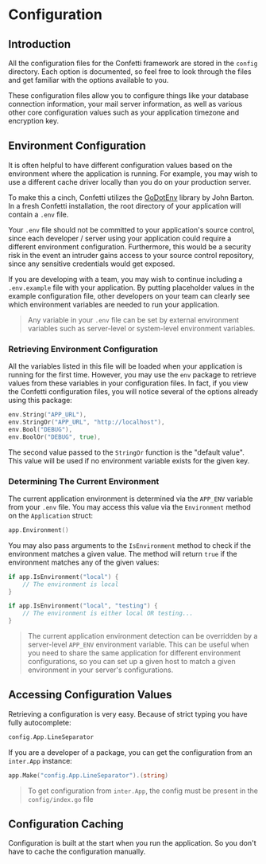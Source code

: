 # Configuration

## Introduction

All the configuration files for the Confetti framework are stored in the `config` directory. Each option is documented, so feel free to look through the files and get familiar with the options available to you.

These configuration files allow you to configure things like your database connection information, your mail server information, as well as various other core configuration values such as your application timezone and encryption key.

## Environment Configuration

It is often helpful to have different configuration values based on the environment where the application is running. For example, you may wish to use a different cache driver locally than you do on your production server.

To make this a cinch, Confetti utilizes the [GoDotEnv](https://github.com/joho/godotenv) library by John Barton. In a fresh Confetti installation, the root directory of your application will contain a `.env` file.

Your `.env` file should not be committed to your application's source control, since each developer / server using your application could require a different environment configuration. Furthermore, this would be a security risk in the event an intruder gains access to your source control repository, since any sensitive credentials would get exposed.

If you are developing with a team, you may wish to continue including a `.env.example` file with your application. By putting placeholder values in the example configuration file, other developers on your team can clearly see which environment variables are needed to run your application.

> Any variable in your `.env` file can be set by external environment variables such as server-level or system-level environment variables.

### Retrieving Environment Configuration

All the variables listed in this file will be loaded when your application is running for the first time. However, you may use the `env` package to retrieve values from these variables in your configuration files. In fact, if you view the Confetti configuration files, you will notice several of the options already using this package:

``` go
env.String("APP_URL"),
env.StringOr("APP_URL", "http://localhost"),
env.Bool("DEBUG"),
env.BoolOr("DEBUG", true),
```

The second value passed to the `StringOr` function is the "default value". This value will be used if no environment variable exists for the given key.

### Determining The Current Environment

The current application environment is determined via the `APP_ENV` variable from your `.env` file. You may access this value via the `Environment` method on the `Application` struct:

``` go
app.Environment()
```

You may also pass arguments to the `IsEnvironment` method to check if the environment matches a given value. The method will return `true` if the environment matches any of the given values:

``` go
if app.IsEnvironment("local") {
    // The environment is local
}

if app.IsEnvironment("local", "testing") {
    // The environment is either local OR testing...
}
```

> The current application environment detection can be overridden by a server-level `APP_ENV` environment variable. This can be useful when you need to share the same application for different environment configurations, so you can set up a given host to match a given environment in your server's configurations.

## Accessing Configuration Values

Retrieving a configuration is very easy. Because of strict typing you have fully autocomplete:

``` go
config.App.LineSeparator
```

If you are a developer of a package, you can get the configuration from an `inter.App` instance:

``` go
app.Make("config.App.LineSeparator").(string)
```

> To get configuration from `inter.App`, the config must be present in the `config/index.go` file

## Configuration Caching

Configuration is built at the start when you run the application. So you don't have to cache the configuration manually.
